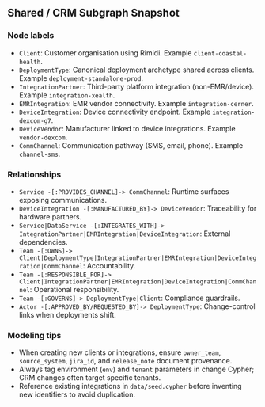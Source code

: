 ## Shared / CRM Subgraph Snapshot

### Node labels
- `Client`: Customer organisation using Rimidi. Example `client-coastal-health`.
- `DeploymentType`: Canonical deployment archetype shared across clients. Example `deployment-standalone-prod`.
- `IntegrationPartner`: Third-party platform integration (non-EMR/device). Example `integration-xealth`.
- `EMRIntegration`: EMR vendor connectivity. Example `integration-cerner`.
- `DeviceIntegration`: Device connectivity endpoint. Example `integration-dexcom-g7`.
- `DeviceVendor`: Manufacturer linked to device integrations. Example `vendor-dexcom`.
- `CommChannel`: Communication pathway (SMS, email, phone). Example `channel-sms`.

### Relationships
- `Service -[:PROVIDES_CHANNEL]-> CommChannel`: Runtime surfaces exposing communications.
- `DeviceIntegration -[:MANUFACTURED_BY]-> DeviceVendor`: Traceability for hardware partners.
- `Service|DataService -[:INTEGRATES_WITH]-> IntegrationPartner|EMRIntegration|DeviceIntegration`: External dependencies.
- `Team -[:OWNS]-> Client|DeploymentType|IntegrationPartner|EMRIntegration|DeviceIntegration|CommChannel`: Accountability.
- `Team -[:RESPONSIBLE_FOR]-> Client|IntegrationPartner|EMRIntegration|DeviceIntegration|CommChannel`: Operational responsibility.
- `Team -[:GOVERNS]-> DeploymentType|Client`: Compliance guardrails.
- `Actor -[:APPROVED_BY/REQUESTED_BY]-> DeploymentType`: Change-control links when deployments shift.

### Modeling tips
- When creating new clients or integrations, ensure `owner_team`, `source_system`, `jira_id`, and `release_note` document provenance.
- Always tag environment (`env`) and `tenant` parameters in change Cypher; CRM changes often target specific tenants.
- Reference existing integrations in `data/seed.cypher` before inventing new identifiers to avoid duplication.
